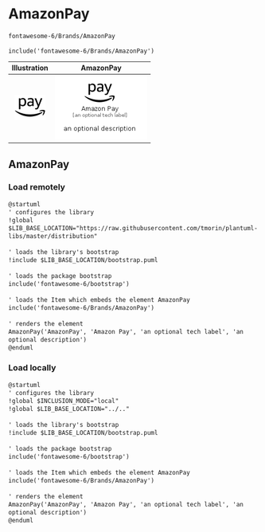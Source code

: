 # AmazonPay


```text
fontawesome-6/Brands/AmazonPay
```

```text
include('fontawesome-6/Brands/AmazonPay')
```



| Illustration | AmazonPay |
| :---: | :---: |
| ![illustration for Illustration](../../fontawesome-6/Brands/AmazonPay.png) | ![illustration for AmazonPay](../../fontawesome-6/Brands/AmazonPay.Local.png) |




## AmazonPay

### Load remotely
```plantuml
@startuml
' configures the library
!global $LIB_BASE_LOCATION="https://raw.githubusercontent.com/tmorin/plantuml-libs/master/distribution"

' loads the library's bootstrap
!include $LIB_BASE_LOCATION/bootstrap.puml

' loads the package bootstrap
include('fontawesome-6/bootstrap')

' loads the Item which embeds the element AmazonPay
include('fontawesome-6/Brands/AmazonPay')

' renders the element
AmazonPay('AmazonPay', 'Amazon Pay', 'an optional tech label', 'an optional description')
@enduml
```

### Load locally
```plantuml
@startuml
' configures the library
!global $INCLUSION_MODE="local"
!global $LIB_BASE_LOCATION="../.."

' loads the library's bootstrap
!include $LIB_BASE_LOCATION/bootstrap.puml

' loads the package bootstrap
include('fontawesome-6/bootstrap')

' loads the Item which embeds the element AmazonPay
include('fontawesome-6/Brands/AmazonPay')

' renders the element
AmazonPay('AmazonPay', 'Amazon Pay', 'an optional tech label', 'an optional description')
@enduml
```


